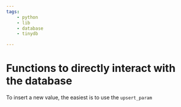 ```yaml
---
tags:
    - python
    - lib
    - database
    - tinydb

---
```


# Functions to directly interact with the database

To insert a new value, the easiest is to use the `upsert_param`